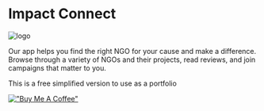 
# Impact Connect

![logo](https://raw.githubusercontent.com/mateussiil/Impact-Connect/master/.github/Impact%20Connect.png)

Our app helps you find the right NGO for your cause and make a difference. Browse through a variety of NGOs and their projects, read reviews, and join campaigns that matter to you.

This is a free simplified version to use as a portfolio


[!["Buy Me A Coffee"](https://www.buymeacoffee.com/assets/img/custom_images/orange_img.png)](https://www.buymeacoffee.com/mateussiil)


